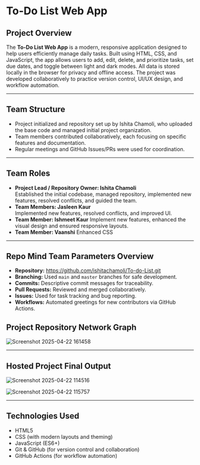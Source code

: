 # To-Do List Web App

## Project Overview

The **To-Do List Web App** is a modern, responsive application designed to help users efficiently manage daily tasks. Built using HTML, CSS, and JavaScript, the app allows users to add, edit, delete, and prioritize tasks, set due dates, and toggle between light and dark modes. All data is stored locally in the browser for privacy and offline access. The project was developed collaboratively to practice version control, UI/UX design, and workflow automation.

---

## Team Structure

- Project initialized and repository set up by Ishita Chamoli, who uploaded the base code and managed initial project organization.
- Team members contributed collaboratively, each focusing on specific features and documentation.
- Regular meetings and GitHub Issues/PRs were used for coordination.

---

## Team Roles

- **Project Lead / Repository Owner: Ishita Chamoli**  
  Established the initial codebase, managed repository, implemented new features, resolved conflicts, and guided the team.
- **Team Members: Jasleen Kaur**  
  Implemented new features, resolved conflicts, and improved UI.
- **Team Member: Ishmeet Kaur** 
  Implement new features, enhanced the visual design and ensured responsive layouts.
- **Team Member: Vaanshi** 
  Enhanced CSS
---

## Repo Mind Team Parameters Overview

- **Repository:** https://github.com/ishitachamoli/To-do-List.git
- **Branching:** Used `main` and `master` branches for safe development.
- **Commits:** Descriptive commit messages for traceability.
- **Pull Requests:** Reviewed and merged collaboratively.
- **Issues:** Used for task tracking and bug reporting.
- **Workflows:** Automated greetings for new contributors via GitHub Actions.

## Project Repository Network Graph

![Screenshot 2025-04-22 161458](https://github.com/user-attachments/assets/0d417164-fbb5-4c4c-be96-f36039d42171)

---

## Hosted Project Final Output

![Screenshot 2025-04-22 114516](https://github.com/user-attachments/assets/5827b0cf-edd5-4052-86f4-d14ea96be7c5)

![Screenshot 2025-04-22 115757](https://github.com/user-attachments/assets/013db15a-65e0-424a-b219-dcfb3d3e9e12)


---

## Technologies Used

- HTML5
- CSS (with modern layouts and theming)
- JavaScript (ES6+)
- Git & GitHub (for version control and collaboration)
- GitHub Actions (for workflow automation)
